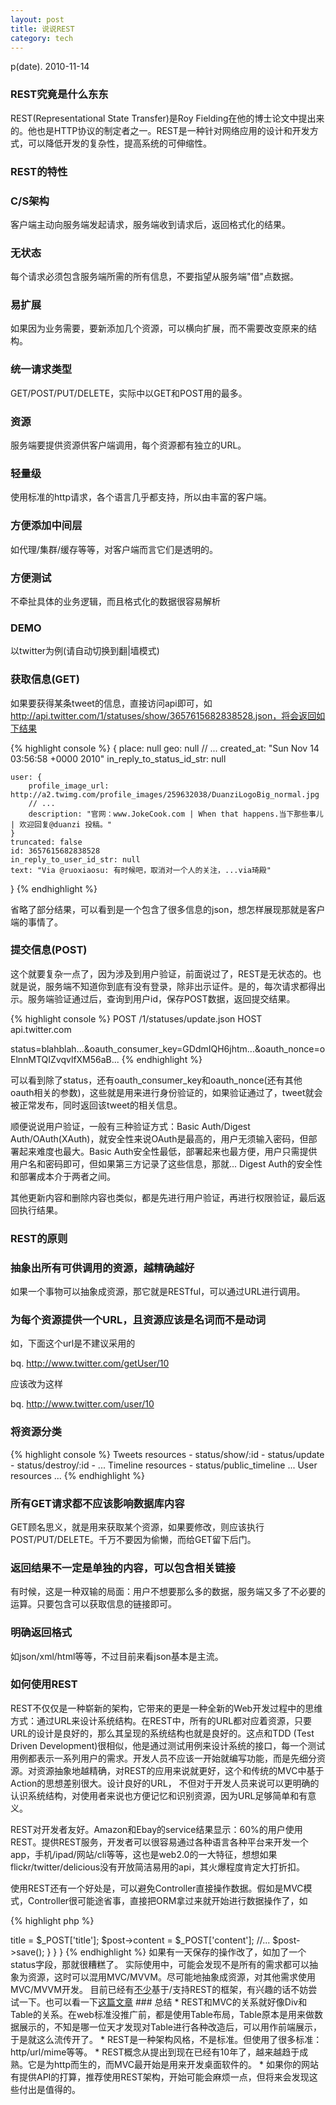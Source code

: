 ```yaml
---
layout: post
title: 说说REST
category: tech
---
```


p(date). 2010-11-14

### REST究竟是什么东东

REST(Representational State Transfer)是Roy Fielding在他的博士论文中提出来的。他也是HTTP协议的制定者之一。REST是一种针对网络应用的设计和开发方式，可以降低开发的复杂性，提高系统的可伸缩性。

### REST的特性

### C/S架构

客户端主动向服务端发起请求，服务端收到请求后，返回格式化的结果。

### 无状态

每个请求必须包含服务端所需的所有信息，不要指望从服务端"借"点数据。

### 易扩展

如果因为业务需要，要新添加几个资源，可以横向扩展，而不需要改变原来的结构。

### 统一请求类型

GET/POST/PUT/DELETE，实际中以GET和POST用的最多。

### 资源

服务端要提供资源供客户端调用，每个资源都有独立的URL。

### 轻量级

使用标准的http请求，各个语言几乎都支持，所以由丰富的客户端。

### 方便添加中间层

如代理/集群/缓存等等，对客户端而言它们是透明的。

### 方便测试

不牵扯具体的业务逻辑，而且格式化的数据很容易解析

### DEMO

以twitter为例(请自动切换到翻|墙模式)

### 获取信息(GET)

如果要获得某条tweet的信息，直接访问api即可，如 http://api.twitter.com/1/statuses/show/3657615682838528.json，将会返回如下结果

{% highlight console %}
{
    place: null
    geo: null
    // ...
    created_at: "Sun Nov 14 03:56:58 +0000 2010"
    in_reply_to_status_id_str: null
    
    user: {
        profile_image_url: http://a2.twimg.com/profile_images/259632038/DuanziLogoBig_normal.jpg
        // ...
        description: "官网：www.JokeCook.com | When that happens.当下那些事儿 | 欢迎回复@duanzi 投稿。"
    }
    truncated: false
    id: 3657615682838528
    in_reply_to_user_id_str: null
    text: "Via @ruoxiaosu: 有时候吧，取消对一个人的关注，...via琦殿"
}
{% endhighlight %}

省略了部分结果，可以看到是一个包含了很多信息的json，想怎样展现那就是客户端的事情了。

### 提交信息(POST)

这个就要复杂一点了，因为涉及到用户验证，前面说过了，REST是无状态的。也就是说，服务端不知道你到底有没有登录，除非出示证件。是的，每次请求都得出示。服务端验证通过后，查询到用户id，保存POST数据，返回提交结果。

{% highlight console %}
POST /1/statuses/update.json
HOST api.twitter.com

status=blahblah...&oauth_consumer_key=GDdmIQH6jhtm...&oauth_nonce=oElnnMTQIZvqvlfXM56aB...
{% endhighlight %}

可以看到除了status，还有oauth_consumer_key和oauth_nonce(还有其他oauth相关的参数)，这些就是用来进行身份验证的，如果验证通过了，tweet就会被正常发布，同时返回该tweet的相关信息。

顺便说说用户验证，一般有三种验证方式：Basic Auth/Digest Auth/OAuth(XAuth)，就安全性来说OAuth是最高的，用户无须输入密码，但部署起来难度也最大。Basic Auth安全性最低，部署起来也最方便，用户只需提供用户名和密码即可，但如果第三方记录了这些信息，那就... Digest Auth的安全性和部署成本介于两者之间。

其他更新内容和删除内容也类似，都是先进行用户验证，再进行权限验证，最后返回执行结果。

### REST的原则

### 抽象出所有可供调用的资源，越精确越好

如果一个事物可以抽象成资源，那它就是RESTful，可以通过URL进行调用。

### 为每个资源提供一个URL，且资源应该是名词而不是动词

如，下面这个url是不建议采用的

bq. http://www.twitter.com/getUser/10

应该改为这样

bq. http://www.twitter.com/user/10

### 将资源分类

{% highlight console %}
Tweets resources
	- status/show/:id
	- status/update
	- status/destroy/:id
	- ...
Timeline resources
	- status/public_timeline
	...
User resources
...
{% endhighlight %}

### 所有GET请求都不应该影响数据库内容

GET顾名思义，就是用来获取某个资源，如果要修改，则应该执行POST/PUT/DELETE。千万不要因为偷懒，而给GET留下后门。

### 返回结果不一定是单独的内容，可以包含相关链接

有时候，这是一种双输的局面：用户不想要那么多的数据，服务端又多了不必要的运算。只要包含可以获取信息的链接即可。

### 明确返回格式

如json/xml/html等等，不过目前来看json基本是主流。

### 如何使用REST

REST不仅仅是一种崭新的架构，它带来的更是一种全新的Web开发过程中的思维方式：通过URL来设计系统结构。在REST中，所有的URL都对应着资源，只要URL的设计是良好的，那么其呈现的系统结构也就是良好的。这点和TDD (Test Driven Development)很相似，他是通过测试用例来设计系统的接口，每一个测试用例都表示一系列用户的需求。开发人员不应该一开始就编写功能，而是先细分资源。对资源抽象地越精确，对REST的应用来说就更好，这个和传统的MVC中基于Action的思想差别很大。设计良好的URL， 不但对于开发人员来说可以更明确的认识系统结构，对使用者来说也方便记忆和识别资源，因为URL足够简单和有意义。

REST对开发者友好。Amazon和Ebay的service结果显示：60%的用户使用REST。提供REST服务，开发者可以很容易通过各种语言各种平台来开发一个app，手机/ipad/网站/cli等等，这也是web2.0的一大特征，想想如果flickr/twitter/delicious没有开放简洁易用的api，其火爆程度肯定大打折扣。

使用REST还有一个好处是，可以避免Controller直接操作数据。假如是MVC模式，Controller很可能途省事，直接把ORM拿过来就开始进行数据操作了，如

{% highlight php %}
<?php
class Controller_Post extends Controller {
	public function actionAdd() {
		if (Validate::check($_POST)) {
			$post = ORM::factory('post');
			$post->title = $_POST['title'];
			$post->content = $_POST['content'];
			//...
			$post->save();
		}
	}
}
{% endhighlight %}

如果有一天保存的操作改了，如加了一个status字段，那就很糟糕了。

实际使用中，可能会发现不是所有的需求都可以抽象为资源，这时可以混用MVC/MVVM。尽可能地抽象成资源，对其他需求使用MVC/MVVM开发。

目前已经有<a href="http://en.wikipedia.org/wiki/Representational_State_Transfer">不少</a>基于/支持REST的框架，有兴趣的话不妨尝试一下。也可以看一下<a href="http://www.peej.co.uk/articles/rmr-architecture.html">这篇文章</a>

### 总结

* REST和MVC的关系就好像Div和Table的关系。在web标准没推广前，都是使用Table布局，Table原本是用来做数据展示的，不知是哪一位天才发现对Table进行各种改造后，可以用作前端展示，于是就这么流传开了。
* REST是一种架构风格，不是标准。但使用了很多标准：http/url/mime等等。
* REST概念从提出到现在已经有10年了，越来越趋于成熟。它是为http而生的，而MVC最开始是用来开发桌面软件的。
* 如果你的网站有提供API的打算，推荐使用REST架构，开始可能会麻烦一点，但将来会发现这些付出是值得的。
